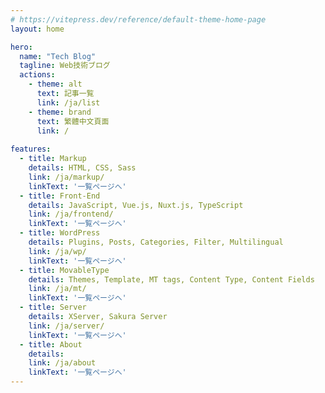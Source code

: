 ```yaml
---
# https://vitepress.dev/reference/default-theme-home-page
layout: home

hero:
  name: "Tech Blog"
  tagline: Web技術ブログ
  actions:
    - theme: alt
      text: 記事一覧
      link: /ja/list
    - theme: brand
      text: 繁體中文頁面
      link: /
      
features:
  - title: Markup
    details: HTML, CSS, Sass
    link: /ja/markup/
    linkText: '一覧ページへ'
  - title: Front-End
    details: JavaScript, Vue.js, Nuxt.js, TypeScript
    link: /ja/frontend/
    linkText: '一覧ページへ'
  - title: WordPress
    details: Plugins, Posts, Categories, Filter, Multilingual
    link: /ja/wp/
    linkText: '一覧ページへ'
  - title: MovableType
    details: Themes, Template, MT tags, Content Type, Content Fields
    link: /ja/mt/
    linkText: '一覧ページへ'
  - title: Server
    details: XServer, Sakura Server
    link: /ja/server/
    linkText: '一覧ページへ'
  - title: About
    details: 　
    link: /ja/about
    linkText: '一覧ページへ'
---
```


